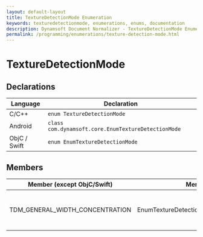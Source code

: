 ```yaml
---
layout: default-layout
title: TextureDetectionMode Enumeration
keywords: texturedetectionmode, enumerations, enums, documentation
description: Dynamsoft Document Normalizer - TextureDetectionMode Enumeration
permalink: /programming/enumerations/texture-detection-mode.html
---
```


# TextureDetectionMode

## Declarations

| Language | Declaration |
| -------- | ----------- |
| C/C++ | `enum TextureDetectionMode` |
| Android | `class com.dynamsoft.core.EnumTextureDetectionMode` |
| ObjC / Swift | `enum EnumTextureDetectionMode` |

## Members

| Member (except ObjC/Swift) | Member (ObjC/Swift) | Value | Description | Valid Argument(s) |
| -------------------------- | ------------------- | ----- | ----------- | ----------------- |
| TDM_GENERAL_WIDTH_CONCENTRATION  | EnumTextureDetectionModeGeneralWidthConcentration | 0x02 | Detects texture using the general algorithm. | [`Sensitivity`]({{ site.parameters_reference }}texture-detection-modes.html#sensitivity) |
